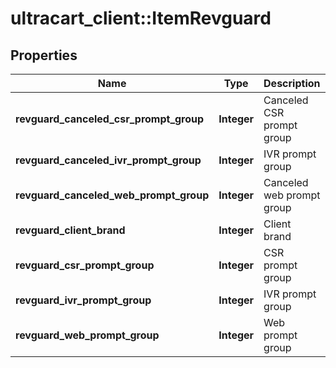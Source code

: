 # ultracart_client::ItemRevguard

## Properties
Name | Type | Description | Notes
------------ | ------------- | ------------- | -------------
**revguard_canceled_csr_prompt_group** | **Integer** | Canceled CSR prompt group | [optional] 
**revguard_canceled_ivr_prompt_group** | **Integer** | IVR prompt group | [optional] 
**revguard_canceled_web_prompt_group** | **Integer** | Canceled web prompt group | [optional] 
**revguard_client_brand** | **Integer** | Client brand | [optional] 
**revguard_csr_prompt_group** | **Integer** | CSR prompt group | [optional] 
**revguard_ivr_prompt_group** | **Integer** | IVR prompt group | [optional] 
**revguard_web_prompt_group** | **Integer** | Web prompt group | [optional] 


